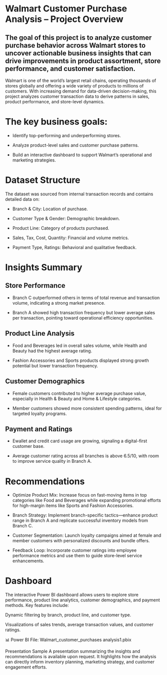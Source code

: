 # Walmart Customer Purchase Analysis – Project Overview
## The goal of this project is to analyze customer purchase behavior across Walmart stores to uncover actionable business insights that can drive improvements in product assortment, store performance, and customer satisfaction.

Walmart is one of the world’s largest retail chains, operating thousands of stores globally and offering a wide variety of products to millions of customers. With increasing demand for data-driven decision-making, this project analyzes customer transaction data to derive patterns in sales, product performance, and store-level dynamics.

# The key business goals:

- Identify top-performing and underperforming stores.

- Analyze product-level sales and customer purchase patterns.

- Build an interactive dashboard to support Walmart’s operational and marketing strategies.

# Dataset Structure
The dataset was sourced from internal transaction records and contains detailed data on:

- Branch & City: Location of purchase.

- Customer Type & Gender: Demographic breakdown.

- Product Line: Category of products purchased.

- Sales, Tax, Cost, Quantity: Financial and volume metrics.

- Payment Type, Ratings: Behavioral and qualitative feedback.

# Insights Summary
## Store Performance
- Branch C outperformed others in terms of total revenue and transaction volume, indicating a strong market presence.

- Branch A showed high transaction frequency but lower average sales per transaction, pointing toward operational efficiency opportunities.

## Product Line Analysis
- Food and Beverages led in overall sales volume, while Health and Beauty had the highest average rating.

- Fashion Accessories and Sports products displayed strong growth potential but lower transaction frequency.

## Customer Demographics
- Female customers contributed to higher average purchase value, especially in Health & Beauty and Home & Lifestyle categories.

- Member customers showed more consistent spending patterns, ideal for targeted loyalty programs.

## Payment and Ratings
- Ewallet and credit card usage are growing, signaling a digital-first customer base.

- Average customer rating across all branches is above 6.5/10, with room to improve service quality in Branch A.

# Recommendations
- Optimize Product Mix: Increase focus on fast-moving items in top categories like Food and Beverages while expanding promotional efforts for high-margin items like Sports and Fashion Accessories.

- Branch Strategy: Implement branch-specific tactics—enhance product range in Branch A and replicate successful inventory models from Branch C.

- Customer Segmentation: Launch loyalty campaigns aimed at female and member customers with personalized discounts and bundle offers.

- Feedback Loop: Incorporate customer ratings into employee performance metrics and use them to guide store-level service enhancements.

# Dashboard
The interactive Power BI dashboard allows users to explore store performance, product line analytics, customer demographics, and payment methods. Key features include:

Dynamic filtering by branch, product line, and customer type.

Visualizations of sales trends, average transaction values, and customer ratings.

📊 Power BI File: Walmart_customer_purchases analysis1.pbix

Presentation Sample
A presentation summarizing the insights and recommendations is available upon request. It highlights how the analysis can directly inform inventory planning, marketing strategy, and customer engagement efforts.
